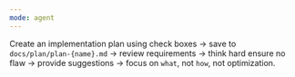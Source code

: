 ```yaml
---
mode: agent
---
```

Create an implementation plan using check boxes → save to `docs/plan/plan-{name}.md` → review requirements → think hard ensure no flaw → provide suggestions → focus on `what`, not `how`, not optimization.